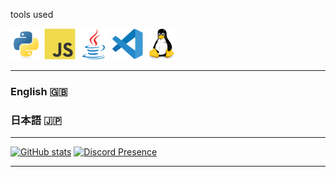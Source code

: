 tools used

<img src="https://raw.githubusercontent.com/devicons/devicon/master/icons/python/python-original.svg" alt="py" width="50" height="50"/> <img src="https://raw.githubusercontent.com/devicons/devicon/master/icons/javascript/javascript-original.svg" alt="js" width="50" height="50"/> <img src="https://raw.githubusercontent.com/devicons/devicon/master/icons/java/java-original.svg" alt="java" width="50" height="50"/> <img src="https://raw.githubusercontent.com/devicons/devicon/master/icons/vscode/vscode-original.svg" alt="vscode" width="50" height="50"/> <img src="https://raw.githubusercontent.com/devicons/devicon/master/icons/linux/linux-original.svg" alt="tux" width="50" height="50"/>

---

### English 🇬🇧
### 日本語 🇯🇵

---

[![GitHub stats](https://github-readme-stats.vercel.app/api?username=Wah7&show_icons=true)](https://github.com/anuraghazra/github-readme-stats)
[![Discord Presence](https://lanyard.cnrad.dev/api/728817652000096277)](https://discord.com/users/728817652000096277)

---
